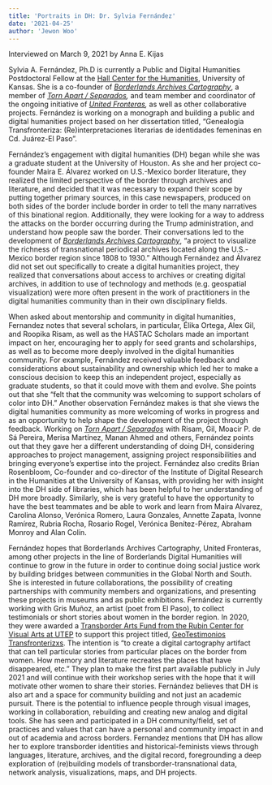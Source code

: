 ```yaml
---
title: 'Portraits in DH: Dr. Sylvia Fernández'
date: '2021-04-25'
author: 'Jewon Woo'
---
```

Interviewed on March 9, 2021 by Anna E. Kijas

Sylvia A. Fernández, Ph.D is currently a Public and Digital Humanities Postdoctoral Fellow at the [Hall Center for the Humanities](http://hallcenter.ku.edu/), University of Kansas. She is a co-founder of [*Borderlands Archives Cartography*](https://www.bacartography.org/), a member of [*Torn Apart / Separados*](https://xpmethod.plaintext.in/torn-apart/volume/2/)*,* and team member and coordinator of the ongoing initiative of [*United Fronteras*](https://unitedfronteras.github.io/)*,* as well as other collaborative projects. Fernández is working on a monograph and building a public and digital humanities project based on her dissertation titled, “Genealogía Transfronteriza: (Re)interpretaciones literarias de identidades femeninas en Cd. Juárez-El Paso”.

Fernández’s engagement with digital humanities (DH) began while she was a graduate student at the University of Houston. As she and her project co-founder Maira E. Álvarez worked on U.S.-Mexico border literature, they realized the limited perspective of the border through archives and literature, and decided that it was necessary to expand their scope by putting together primary sources, in this case newspapers, produced on both sides of the border include border in order to tell the many narratives of this binational region. Additionally, they were looking for a way to address the attacks on the border occurring during the Trump administration, and understand how people saw the border. Their conversations led to the development of [*Borderlands Archives Cartography*](https://www.bacartography.org/), “a project to visualize the richness of transnational periodical archives located along the U.S.-Mexico border region since 1808 to 1930.” Although Fernández and Álvarez did not set out specifically to create a digital humanities project, they realized that conversations about access to archives or creating digital archives, in addition to use of technology and methods (e.g. geospatial visualization) were more often present in the work of practitioners in the digital humanities community than in their own disciplinary fields.

When asked about mentorship and community in digital humanities, Fernandez notes that several scholars, in particular, Élika Ortega, Alex Gil, and Roopika Risam, as well as the HASTAC Scholars made an important impact on her, encouraging her to apply for seed grants and scholarships, as well as to become more deeply involved in the digital humanities community. For example, Fernández received valuable feedback and considerations about sustainability and ownership which led her to make a conscious decision to keep this an independent project, especially as graduate students, so that it could move with them and evolve. She points out that she “felt that the community was welcoming to support scholars of color into DH.” Another observation Fernández makes is that she views the digital humanities community as more welcoming of works in progress and as an opportunity to help shape the development of the project through feedback. Working on [*Torn Apart / Separados*](https://xpmethod.plaintext.in/torn-apart/volume/2/) with Risam, Gil, Moacir P. de Sá Pereira, Merisa Martínez, Manan Ahmed and others, Fernández points out that they gave her a different understanding of doing DH, considering approaches to project management, assigning project responsibilities and bringing everyone’s expertise into the project. Fernández also credits Brian Rosenbloom, Co-founder and co-director of the Institute of Digital Research in the Humanities at the University of Kansas, with providing her with insight into the DH side of libraries, which has been helpful to her understanding of DH more broadly. Similarly, she is very grateful to have the opportunity to have the best teammates and be able to work and learn from Maira Alvarez, Carolina Alonso, Verónica Romero, Laura Gonzales, Annette Zapata, Ivonne Ramírez, Rubria Rocha, Rosario Rogel, Verónica Benítez-Pérez, Abraham Monroy and Alan Colín.

Fernández hopes that Borderlands Archives Cartography, United Fronteras, among other projects in the line of Borderlands Digital Humanities will continue to grow in the future in order to continue doing social justice work by building bridges between communities in the Global North and South. She is interested in future collaborations, the possibility of creating partnerships with community members and organizations, and presenting these projects in museums and as public exhibitions. Fernández is currently working with Gris Muñoz, an artist (poet from El Paso), to collect testimonials or short stories about women in the border region. In 2020, they were awarded a [Transborder Arts Fund from the Rubin Center for Visual Arts at UTEP](https://transborderartfund.wordpress.com/) to support this project titled, [GeoTestimonios Transfronterizxs](https://www.facebook.com/GeoTestimonios-Transfronterizxs-113528117314643/?__xts__%5B0%5D=68.ARBWuQLCC4aKi8uyrl2GWgWXxA60GoCT6Wzav0B0WvMw0UWQ6A_U4EBSbeBsOhmjPJ_QZxAnmT8GJp0GtUGzWmrsH-K0_6a31wYF6wwGuYMMX_iNVRnA0ycoYauJISbrBcKRHt7dhTIeRYP5d9hmL5Bi2_umpzCozCZutFbu0oSw6_2tVXayRgB-fZf2UoDCSeZc29HtEzbqiCVvCYWpByJ_f0HbOt9fvgzJoLvZophP2Dad-DrDBmQFpRKJSZBbb3ZM27NI6mv7qOWpP_1rZJUMVvXBpTC2jv8yyHiuqECQeu8q6juvoR6uisamBdTrljmg4QOg37UuZHGmEt7-Qw). The intention is “to create a digital cartography artifact that can tell particular stories from particular places on the border from women. How memory and literature recreates the places that have disappeared, etc.” They plan to make the first part available publicly in July 2021 and will continue with their workshop series with the hope that it will motivate other women to share their stories. Fernández believes that DH is also art and a space for community building and not just an academic pursuit. There is the potential to influence people through visual images, working in collaboration, rebuilding and creating new analog and digital tools. She has seen and participated in a DH community/field, set of practices and values that can have a personal and community impact in and out of academia and across borders. Fernandez mentions that DH has allow her to explore transborder identities and historical-feminists views through languages, literature, archives, and the digital record, foregrounding a deep exploration of (re)building models of transborder-transnational data, network analysis, visualizations, maps, and DH projects.